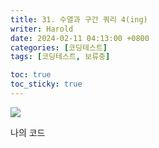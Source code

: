 ```yaml
---
title: 31. 수열과 구간 쿼리 4(ing)
writer: Harold
date: 2024-02-11 04:13:00 +0800
categories: [코딩테스트]
tags: [코딩테스트, 보류중]

toc: true
toc_sticky: true
---
```

![](https://velog.velcdn.com/images/haroldfromk/post/962d9602-25e1-4e62-b423-818ad6f96053/image.png)

나의 코드
```swift

```